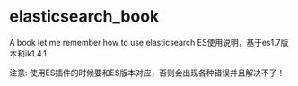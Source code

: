 # elasticsearch_book
A book let me remember how to use  elasticsearch 
ES使用说明，基于es1.7版本和ik1.4.1

注意: 使用ES插件的时候要和ES版本对应，否则会出现各种错误并且解决不了！
